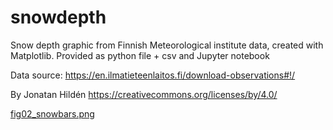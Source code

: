 # snowdepth
Snow depth graphic from Finnish Meteorological institute data, created with Matplotlib. 
Provided as python file + csv and Jupyter notebook

Data source: https://en.ilmatieteenlaitos.fi/download-observations#!/

By Jonatan Hildén https://creativecommons.org/licenses/by/4.0/

[fig02_snowbars.png]()
